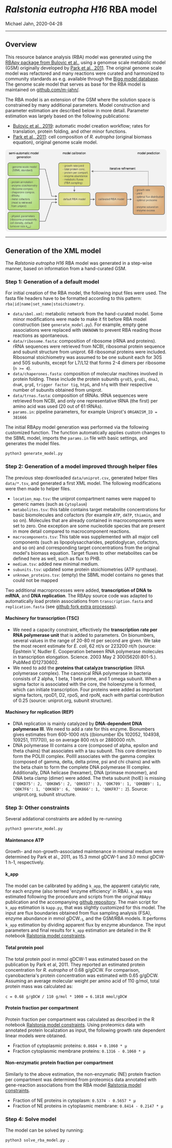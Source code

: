 *Ralstonia eutropha H16* RBA model
================
Michael Jahn,
2020-04-28

***

## Overview

This resource balance analysis (RBA) model was generated using the [RBApy package from Bulovic et al.](https://doi.org/10.1016/j.ymben.2019.06.001), using a genomse scale metabolic model (GSM) originally developed by [Park et al., 2011](http://bmcsystbiol.biomedcentral.com/articles/10.1186/1752-0509-5-101). The original genome scale model was refactored and many reactions were curated and harmonized to community standards as e.g. available through the [Bigg model database](bigg.ucsd.edu/). The genome scale model that serves as base for the RBA model is maintained on [github.com/m-jahn/](https://github.com/m-jahn/genome-scale-models).

The RBA model is an extension of the GSM where the solution space is constrained by many additional parameters. Model construction and parameter estimation are described below in more detail. Parameter estimation was largely based on the following publications:

 - [Bulovic et al., 2019](https://doi.org/10.1016/j.ymben.2019.06.001): automatic model creation workflow; rates for translation, protein folding, and other minor functions.
 - [Park et al., 2011](http://bmcsystbiol.biomedcentral.com/articles/10.1186/1752-0509-5-101): cell composition of *R. eutropha* (original biomass equation), original genome scale model.

<p align="center">
  <img src="figures/RBA_model_generation.png" />
</p>

----------

## Generation of the XML model

The *Ralstonia eutropha H16* RBA model was generated in a step-wise manner,
based on information from a hand-curated GSM. 


### Step 1: Generation of a default model

For initial creation of the RBA model, the following input files were used. The fasta file headers have to be formatted according to this pattern: `rba|id|name|set_name|stoichiometry`.

 - `data/sbml.xml`: metabolic network from the hand-curated model. Some minor modifications were made to make it fit before RBA model construction (see `generate_model.py`). For example, empty gene associations were replaced with `UNKNOWN` to prevent RBA reading those reactions as spontaneous.
 - `data/ribosome.fasta`: composition of ribosome (rRNA and proteins). rRNA sequences were retrieved from NCBI, ribosomal protein sequence and subunit structure from uniprot. 68 ribosomal proteins were included. Ribosomal stoichiometry was assumed to be one subunit each for 30S and 50S subunits, except for L7/L12 that forms 2-4 dimers per ribosome (`n >= 4`).
 - `data/chaperones.fasta`: composition of molecular machines involved in protein folding. These include the protein subunits `groES`, `groEL`, `dnaJ`, `dnaK`, `grpE`, `trigger factor tig`, `htpG`, and `hfq` with their respective number of subunits obtained from uniprot.
 - `data/trnas.fasta`: composition of tRNAs. tRNA sequences were retrieved from NCBI, and only one representative tRNA (the first) per amino acid was used (20 out of 61 tRNAs).
 - `params.in`: pipeline parameters, for example Uniprot's `ORGANISM_ID = 381666`

The initial RBApy model generation was performed via the following customized function. The function automatically applies custom changes to the SBML model, imports the `params.in` file with basic settings, and generates the model files.

```
python3 generate_model.py
```

### Step 2: Generation of a model improved through helper files

The previous step downloaded `data/uniprot.csv`, generated helper files `data/*.tsv`, and generated a first XML model. The following modifications were then made to helper files.

 - `location_map.tsv`: the uniprot compartment names were mapped to generic names (such as `Cytoplasm`)
 - `metabolites.tsv`: this table contains target metabolite concentrations for basic biomolecules and cofactors (for example `ATP`, `dATP`, `thiamin`, and so on). Molecules that are already contained in macrocomponents were set to zero. One exception are some nucleotide species that are present in more detail compared to macrocomponent reactions.
 - `macrocomponents.tsv`: This table was supplemented with all major cell components (such as lipopolysaccharides, peptidoglycan, cofactors, and so on) and corresponding target concentrations from the original model's biomass equation. Target fluxes to other metabolites can be defined here as well, such as flux to PHB.
 - `medium.tsv`: added new minimal medium.
 - `subunits.tsv`: updated some protein stoichiometries (ATP synthase).
 - `unknown_proteins.tsv`: (empty) the SBML model contains no genes that could not be mapped

Two additional macroprocesses were added, **transcription of DNA to mRNA**, and **DNA replication**. 
The RBApy source code was adapted to automatically load protein associations from `transcription.fasta` and `replication.fasta` (see [github fork extra processes](https://github.com/m-jahn/RBApy/tree/extra_processes)). 

#### Machinery for transcription (TSC)

 - We need a capacity constraint, effectively the **transcription rate per RNA polymerase unit** that is added to parameters. On bionumbers, several values in the range of 20-80 nt per second are given. We take the most recent estimate for *E. coli*, 62 nt/s or 223200 nt/h (source: Epshtein V, Nudler E. Cooperation between RNA polymerase molecules in transcription elongation. Science. 2003 May 2 300(5620):801-5.). PubMed ID12730602.
- We need to add the **proteins that catalyze transcription** (RNA polymerase complex). The canonical RNA polymerase in bacteria consists of 2 alpha, 1 beta, 1 beta prime, and 1 omega subunit. When a sigma factor is associated with the core, the holoenzyme is formed, which can initiate transcription. Four proteins were added as important sigma factors, rpoD1, D2, rpoS, and rpoN, each with partial contribution of 0.25 (source: uniprot.org, subunit structure).

#### Machinery for replication (REP)

- DNA replication is mainly catalyzed by **DNA-dependent DNA polymerase III**. We need to add a rate for this enzyme. Bionumbers gives estimates from 600-1000 nt/s ((bionumber IDs 102052, 104938, 109251, 111770)), so on average 800 nt/s or 2880000 nt/h.
- DNA polymerase III contains a core (composed of alpha, epsilon and theta chains) that associates with a tau subunit. This core dimerizes to form the POLIII complex. PolIII associates with the gamma complex (composed of gamma, delta, delta prime, psi and chi chains) and with the beta chain to form the complete DNA polymerase III complex. Additionally, DNA helicase (hexamer), DNA (primase monomer), and DNA beta clamp (dimer) were added. The theta subunit (holE) is missing (`'Q0KD75': 2, 'Q0K8W5': 2, 'Q0K937': 3, 'Q0K709': 1, 'Q0KBB9': 1, 'Q0K7F6': 1, 'Q0K9E9': 6, 'Q0K866': 1, 'Q0KFR7': 2`). Source: uniprot.org, subunit structure.

### Step 3: Other constraints

Several addational constraints are added by re-running

```
python3 generate_model.py
```

#### Maintenance ATP

Growth- and non-growth-associated maintenance in minimal medium were determined by Park et al., 2011, as 15.3 mmol gDCW-1 and 3.0 mmol gDCW-1 h-1, respectively.


#### k_app

The model can be calibrated by adding `k_app`, the apparent catalytic rate, for each enzyme (also termed 'enzyme efficiency' in RBA). `k_app` was estimated following the procedure and scripts from the original `RBApy` publication and the accompanying [github repository](https://github.com/SysBioInra/RBApy). The main script for `k_app` estimation is `kapp.py`, that was slightly customized for this model. The input are flux boundaries obtained from flux sampling analysis (FSA), enzyme abundance in mmol gDCW<sub>-1</sub>, and the GSM/RBA models. It performs `k_app` estimation by dividing apparent flux by enzyme abundance. The input parameters and final results for `k_app` estimation are detailed in the R notebook [Ralstonia model constraints](https://m-jahn.github.io/projects/).

#### Total protein pool

The total protein pool in mmol gDCW-1 was estimated based on the publication by Park et al, 2011. They reported an estimated protein concentration for _R. eutropha_ of 0.68 g/gDCW. For comparison, cyanobacteria's protein concentration was estimated with 0.65 g/gDCW. Assuming an average molecular weight per amino acid of 110 g/mol, total protein mass was calculated as:

`c = 0.68 g/gDCW / 110 g/mol * 1000 = 6.1818 mmol/gDCW`

#### Protein fraction per compartment

Protein fraction per compartment was calculated as described in the R notebook [Ralstonia model constraints](https://m-jahn.github.io/R-notebooks/Ralstonia_model_constraints.nb.html). Using proteomics data with annotated protein localization as input, the following growth rate dependent linear models were obtained.

- Fraction of cytoplasmic proteins: `0.8684 + 0.1060 * µ`
- Fraction cytoplasmic membrane proteins: `0.1316 - 0.1060 * µ`

#### Non-enzymatic protein fraction per compartment

Similarly to the above estimation, the non-enzymatic (NE) protein fraction per compartment was determined from proteomics data annotated with gene-reaction associations from the RBA model [Ralstonia model constraints](https://m-jahn.github.io/R-notebooks/Ralstonia_model_constraints.nb.html). 

- Fraction of NE proteins in cytoplasm: `0.5374 - 0.5657 * µ`
- Fraction of NE proteins in cytoplasmic membrane: `0.8414 - 0.2147 * µ`

### Step 4: Solve model

The model can be solved by running:

```
python3 solve_rba_model.py .
```